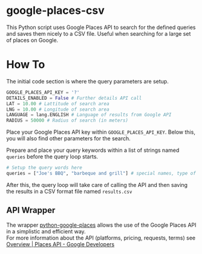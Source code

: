 # google-places-csv
This Python script uses Google Places API to search for the defined queries and saves them nicely to a CSV file. Useful when searching for a large set of places on Google.  

# How To
The initial code section is where the query parameters are setup.
```python
GOOGLE_PLACES_API_KEY = '?'
DETAILS_ENABLED = False # Further details API call
LAT = 10.00 # Lattitude of search area 
LNG = 10.00 # Longitude of search area
LANGUAGE = lang.ENGLISH # Language of results from Google API
RADIUS = 50000 # Radius of search (in meters)
```
Place your Google Places API key within `GOOGLE_PLACES_API_KEY`. Below this, you will also find other parameters for the search.  

Prepare and place your query keywords within a list of strings named `queries` before the query loop starts.
```python
# Setup the query words here
queries = ["Joe's BBQ", "barbeque and grill"] # special names, type of place etc.
```
After this, the query loop will take care of calling the API and then saving the results in a CSV format file named `results.csv`

## API Wrapper
The wrapper [python-google-places](https://github.com/slimkrazy/python-google-places) allows the use of the Google Places API in a simplistic and efficient way.  
For more information about the API (platforms, pricing, requests, terms) see [Overview | Places API - Google Developers](https://developers.google.com/maps/documentation/places/web-service/overview)


